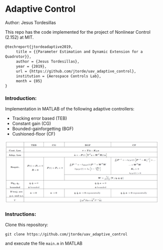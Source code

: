 # Adaptive Control  #

Author: Jesus Tordesillas

This repo has the code implemented for the project of Nonlinear Control (2.152) at MIT.

```
@techreport{jtordeadaptive2019,
     title = {{Parameter Estimation and Dynamic Extension for a Quadrotor}},
     author = {Jesus Tordesillas},
     year = {2019},
     url = {https://github.com/jtorde/uav_adaptive_control},
     institution = {Aerospace Controls Lab},
     month = {05}
}
```

### Introduction:
Implementation in MATLAB of the following adaptive controllers:

* Tracking error based (TEB)
* Constant gain (CG)
* Bounded-gainforgetting (BGF)
* Cushioned-floor (CF)

![](./imgs/adaptive_control.PNG) 

### Instructions:
Clone this repository:
```
git clone https://github.com/jtorde/uav_adaptive_control
```
and execute the file `main.m` in MATLAB
